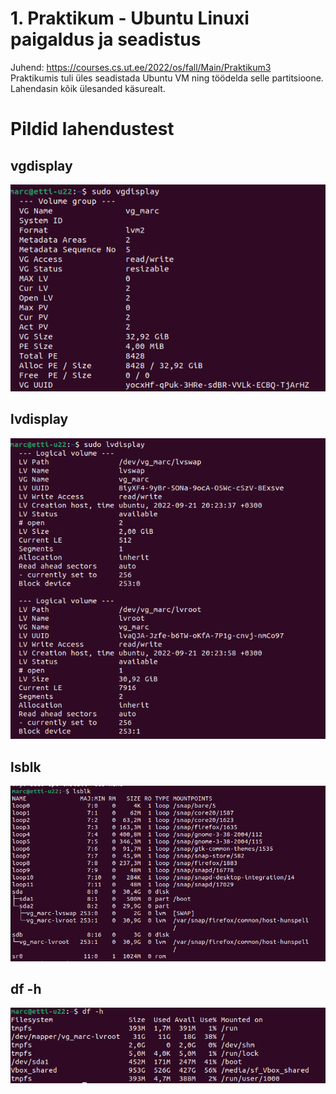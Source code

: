# 1. Praktikum - Ubuntu Linuxi paigaldus ja seadistus

Juhend: https://courses.cs.ut.ee/2022/os/fall/Main/Praktikum3  
Praktikumis tuli üles seadistada Ubuntu VM ning töödelda selle partitsioone.
Lahendasin kõik ülesanded käsurealt.

# Pildid lahendustest
## vgdisplay  
![image](https://github.com/marcanderetti/Opsysteemid2022/blob/main/3.%20praktikum/vgdisplay.png)
## lvdisplay  
![image](https://github.com/marcanderetti/Opsysteemid2022/blob/main/3.%20praktikum/lvdisplay.png)
## lsblk  
![image](https://github.com/marcanderetti/Opsysteemid2022/blob/main/3.%20praktikum/lsblk.png)
## df -h  
![image](https://github.com/marcanderetti/Opsysteemid2022/blob/main/3.%20praktikum/dfh.png)

